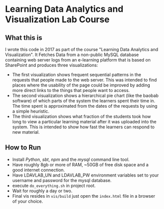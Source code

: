 # Learning Data Analytics and Visualization Lab Course

## What this is
I wrote this code in 2017 as part of the course "Learning Data Analytics and Visualization". It Fetches Data from a non-public MySQL database containing web server logs from an e-learning platform that is based on SharePoint and produces three visualizations:

* The first visualization shows frequent sequential patterns in the requests that people made to the web server. This was intended to find places where the usability of the page could be improved by adding more direct links to the things that people want to access.
* The second visualization shows a hierarchical pie chart (like the baobab software) of which parts of the system the learners spent their time in. The time spent is approximated from the dates of the requests by using a simple heuristic.
* The third visualization shows what fraction of the students took how long to view a particular learning material after it was uploaded into the system. This is intended to show how fast the learners can respond to new material.

## How to Run

 * Install *Python*, *sbt*, *npm* and the *mysql* command line tool.
 * Have roughly 8gb or more of RAM, ~50GB of free disk space and a good internet connection.
 * Have LDAVLAB_UN and LDAVLAB_PW environment variables set to your username and password for the mysql database.
 * execute `do_everything.sh` in project root.
 * Wait for roughly a day or two.
 * Final vis resides in `vis/build` just open the `index.html` file in a browser of your choice.

